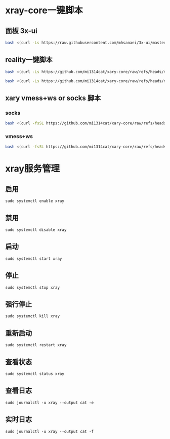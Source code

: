# xray-core一键脚本
## 面板 3x-ui
```bash
bash <(curl -Ls https://raw.githubusercontent.com/mhsanaei/3x-ui/master/install.sh)
```
## reality一键脚本

```bash
bash <(curl -Ls https://github.com/mi1314cat/xary-core/raw/refs/heads/main/reality_xray.sh)
```

```bash
bash <(curl -Ls https://github.com/mi1314cat/xary-core/raw/refs/heads/main/reality_xray_ip.sh)
```

## xary  vmess+ws or socks 脚本
### socks
```bash
bash <(curl -fsSL https://github.com/mi1314cat/xary-core/raw/refs/heads/main/xray.sh) socks
```
### vmess+ws
```bash
bash <(curl -fsSL https://github.com/mi1314cat/xary-core/raw/refs/heads/main/xray.sh) vmess
```
# xray服务管理
## 启用
```
sudo systemctl enable xray
```
## 禁用
```
sudo systemctl disable xray
```
## 启动
```
sudo systemctl start xray
```
## 停止	
```
sudo systemctl stop xray
```
## 强行停止
```
sudo systemctl kill xray
```
## 重新启动	
```
sudo systemctl restart xray
```
## 查看状态
```
sudo systemctl status xray
```
## 查看日志	
```
sudo journalctl -u xray --output cat -e
```
## 实时日志	
```
sudo journalctl -u xray --output cat -f
```
